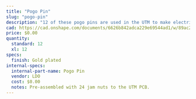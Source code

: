 ```yaml
---
title: "Pogo Pin"
slug: "pogo-pin"
description: "12 of these pogo pins are used in the UTM to make electrical contact with FarmBot's tools."
cad: https://cad.onshape.com/documents/6626b842adca229e69544ad1/w/89ac2637f82d915f22c2bcd0/e/2ea597472957b01b957cccb5?renderMode=0&uiState=6255db67582c8d091a1f71f6
price: $0.00
quantity:
  standard: 12
  xl: 12
specs:
  finish: Gold plated
internal-specs:
  internal-part-name: Pogo Pin
  vendor: LDO
  cost: $0.00
  notes: Pre-assembled with 24 jam nuts to the UTM PCB.
---
```

